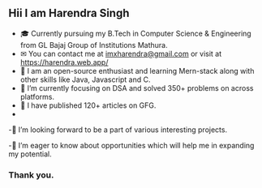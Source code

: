 ## Hii I am Harendra Singh
- 🎓 Currently pursuing my B.Tech in Computer Science & Engineering from GL Bajaj Group of Institutions Mathura.
- ✉  You can contact me at imxharendra@gmail.com or visit at https://harendra.web.app/
- 🧠 I am an open-source enthusiast and learning Mern-stack along with other skills like Java, Javascript and C.
- 🌱 I’m currently focusing on DSA and solved 350+ problems on across platforms.
- 🌟 I have published 120+ articles on GFG.
- 
-👯 I’m looking forward to be a part of various interesting projects.

-🤝 I’m eager to know about opportunities which will help me in expanding my potential.
### Thank you.
